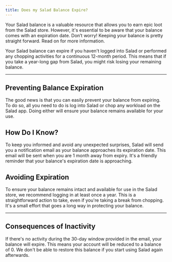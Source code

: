 ```yaml
---
title: Does my Salad Balance Expire?
---
```


Your Salad balance is a valuable resource that allows you to earn epic loot from the Salad store. However, it's
essential to be aware that your balance comes with an expiration date. Don’t worry! Keeping your balance is pretty
straight forward. Read on for more information.

Your Salad balance can expire if you haven't logged into Salad or performed any chopping activities for a continuous
12-month period. This means that if you take a year-long gap from Salad, you might risk losing your remaining balance.

---

## **Preventing Balance Expiration**

The good news is that you can easily prevent your balance from expiring. To do so, all you need to do is log into Salad
or chop any workload on the Salad app. Doing either will ensure your balance remains available for your use.

## **How Do I Know?**

To keep you informed and avoid any unexpected surprises, Salad will send you a notification email as your balance
approaches its expiration date. This email will be sent when you are 1 month away from expiry. It's a friendly reminder
that your balance's expiration date is approaching.

## **Avoiding Expiration**

To ensure your balance remains intact and available for use in the Salad store, we recommend logging in at least once a
year. This is a straightforward action to take, even if you're taking a break from chopping. It's a small effort that
goes a long way in protecting your balance.

---

## **Consequences of Inactivity**

If there's no activity during the 30-day window provided in the email, your balance will expire. This means your account
will be reduced to a balance of 0. We don't be able to restore this balance if you start using Salad again afterwards.
